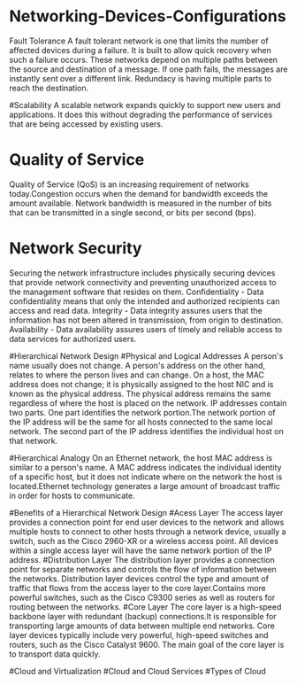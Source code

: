 # Networking-Devices-Configurations
Fault Tolerance
A fault tolerant network is one that limits the number of affected devices during a failure. It is built to allow quick recovery when such a failure occurs. These networks depend on multiple paths between the source and destination of a message. If one path fails, the messages are instantly sent over a different link.
Redundacy is having multiple parts to reach the destination.

#Scalability
A scalable network expands quickly to support new users and applications. It does this without degrading the performance of services that are being accessed by existing users.

# Quality of Service
Quality of Service (QoS) is an increasing requirement of networks today.Congestion occurs when the demand for bandwidth exceeds the amount available.
 Network bandwidth is measured in the number of bits that can be transmitted in a single second, or bits per second (bps).

# Network Security
Securing the network infrastructure includes physically securing devices that provide network connectivity and preventing unauthorized access to the management software that resides on them.
Confidentiality - Data confidentiality means that only the intended and authorized recipients can access and read data.
Integrity - Data integrity assures users that the information has not been altered in transmission, from origin to destination.
Availability - Data availability assures users of timely and reliable access to data services for authorized users.

#Hierarchical Network Design
  #Physical and Logical Addresses
A person's name usually does not change. A person's address on the other hand, relates to where the person lives and can change. On a host, the MAC address does not change; it is physically assigned to the host NIC and is known as the physical address. The physical address remains the same regardless of where the host is placed on the network.
IP addresses contain two parts. One part identifies the network portion.The network portion of the IP address will be the same for all hosts connected to the same local network. The second part of the IP address identifies the individual host on that network. 

#Hierarchical Analogy
On an Ethernet network, the host MAC address is similar to a person's name. A MAC address indicates the individual identity of a specific host, but it does not indicate where on the network the host is located.Ethernet technology generates a large amount of broadcast traffic in order for hosts to communicate.

#Benefits of a Hierarchical Network Design
#Acess Layer
The access layer provides a connection point for end user devices to the network and allows multiple hosts to connect to other hosts through a network device, usually a switch, such as the Cisco 2960-XR or a wireless access point. All devices within a single access layer will have the same network portion of the IP address.
#Distribution Layer
The distribution layer provides a connection point for separate networks and controls the flow of information between the networks.
Distribution layer devices control the type and amount of traffic that flows from the access layer to the core layer.Contains more powerful switches, such as the Cisco C9300 series as well as routers for routing between the networks.
#Core Layer
The core layer is a high-speed backbone layer with redundant (backup) connections.It is responsible for transporting large amounts of data between multiple end networks.
Core layer devices typically include very powerful, high-speed switches and routers, such as the Cisco Catalyst 9600. The main goal of the core layer is to transport data quickly.

#Cloud and Virtualization
 #Cloud and Cloud Services
  #Types of Cloud



